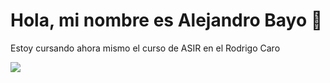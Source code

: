 # Hola, mi nombre es Alejandro Bayo 👋

Estoy cursando ahora mismo el curso de ASIR en el Rodrigo Caro

<img src="https://www.google.com/url?sa=i&url=https%3A%2F%2Fwww.educaciontrespuntocero.com%2Frecursos%2Fbancos-de-imagenes-gratis%2F&psig=AOvVaw1Ftz3lhRuJ07uGyV6ZY3gG&ust=1712080577240000&source=images&cd=vfe&opi=89978449&ved=0CBAQjRxqFwoTCJiKt6bLoYUDFQAAAAAdAAAAABAD">
